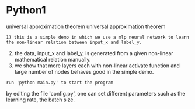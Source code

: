 # Python1
universal approximation theorem
universal approximation theorem 
   
    1) this is a simple demo in which we use a mlp neural network to learn the non-linear relation between input_x and label_y. 
   2) the data, input_x and label_y, is generated from a given non-linear mathematical relation manually. 
   3) we show that more layers each with non-linear activate function and large number of nodes behaves good in the simple demo. 
   
    
    run 'python main.py' to start the program 
   by editing the file 'config.py', one can set different parameters such as the learning rate, the batch size. 
